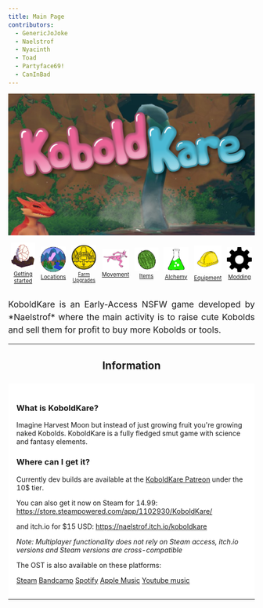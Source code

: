 ```yaml
---
title: Main Page
contributors:
  - GenericJoJoke
  - Naelstrof
  - Nyacinth
  - Toad
  - Partyface69!
  - CanInBad
---
```


<div align="center">
  <img src="../images/main-page/Capsule_main.png" alt="KoboldKare Banner"/>
</div>

<table style="font-size:0.8em; text-align=center;">
  <colgroup>
    <col style="width: 12.5%" />
    <col style="width: 12.5%" />
    <col style="width: 12.5%" />
    <col style="width: 12.5%" />
    <col style="width: 12.5%" />
    <col style="width: 12.5%" />
    <col style="width: 12.5%" />
    <col style="width: 12.5%" />
  </colgroup>
<thead>
  <tr>
    <td>
      <a href="../done/Animations">
      <img src="../images/main-page/Egg.png" align="bottom" /><br/>
      <center>Getting started</center></a>
    </td>
    <td>
      <a href="../done/Locations"><img src="../images/main-page/LocationIcon.png"/><br/>
      <center>Locations</center></a>
    </td>
    <td>
      <a href="../done/Farm_Upgrades" style="font-size:0.9em;" ><img src="../images/main-page/CrestLQ.png"/><br>
      <center>Farm Upgrades</center></a>
    </td>
    <td>
      <a href="../done/Movement"><img src="../images/main-page/RunningKobold.png" alt="Hand crank grinder in its natural habitat"/><br/>
      <center>Movement</center></a>
    </td>
    <td>
      <a href="../done/Items"><img src="../images/main-page/Watermelon.png" alt="Hand crank grinder in its natural habitat"/><br/>
      <center>Items</center></a>
    </td>
    <td>
      <a href="../done/Items#liquids"><img src="../images/main-page/Flask.png" alt="Hand crank grinder in its natural habitat"/><br/>
      <center>Alchemy</center></a>
    </td>
    <td>
      <a href="../notdone/Equipment"><img src="../images/main-page/Helmet.png" alt="Hand crank grinder in its natural habitat"/><br/>
      <center>Equipment</center></a>
    </td>
    <td>
      <a href="../done/Modding"><img src="../images/main-page/2048px-OOjs_UI_icon_advanced.svg.png" alt="Hand crank grinder in its natural habitat"/><br/>
      <center>Modding</center></a>
    </td>
  </tr>
</thead></table>

<div style="font-size: 125%; line-height: 150%; margin-top:25px; text-align: justify;">
  KoboldKare is an Early-Access NSFW game developed by *Naelstrof* where the main activity is to raise cute Kobolds and sell them for profit to buy more Kobolds or tools.
</div>

<table>
  <tbody>
    <tr>
      <td>
        <h2 style="border-bottom:0; font-weight:bold;">
        <p align=center>Information</p>
        </h2>
      </td>
    </tr>
    <tr>
      <td class="plainlinks" data-valign="top" style="width:49%; background:#FFFF; padding:1.2em;">
        <h3 id="what_is_koboldkare">What is KoboldKare?</h3>
        <p>Imagine Harvest Moon but instead of just growing fruit you're growing naked Kobolds. KoboldKare is a fully fledged smut game with science and fantasy elements.</p>
        <h3 id="where_can_i_get_it">Where can I get it?</h3>
        <p>Currently dev builds are available at the <a href="https://www.patreon.com/naelstrof">KoboldKare Patreon</a> under the 10$ tier.</p>
        <p>You can also get it now on Steam for 14.99: <a href="https://store.steampowered.com/app/1102930/KoboldKare/">https://store.steampowered.com/app/1102930/KoboldKare/</a></p>
        <p>and itch.io for $15 USD: <a href="https://naelstrof.itch.io/koboldkare">https://naelstrof.itch.io/koboldkare</a></p>
        <p><em>Note: Multiplayer functionality does not rely on Steam access, itch.io versions and Steam versions are cross-compatible</em></p>
        <p>The OST is also available on these platforms:</p>
        <p><a href="https://store.steampowered.com/app/1102930/KoboldKare/">Steam</a>
        <a href="https://1029chris.bandcamp.com/album/koboldkare-soundtrack">Bandcamp</a>
        <a href="https://open.spotify.com/album/5gsT6vlCldpeNBYmqGBZtL?si=_6RhxzM_RQmpcPkRm4ZaBg">Spotify</a>
        <a href="https://music.apple.com/us/album/koboldkare-original-soundtrack/1568717814">Apple Music</a> 
        <a href="https://music.youtube.com/playlist?list=OLAK5uy_k8HsCUWsZe4d6mmYAppfyBl2FEaPRvR_M">Youtube music</a></p>
      </td>
    </tr>
  </tbody>
</table>